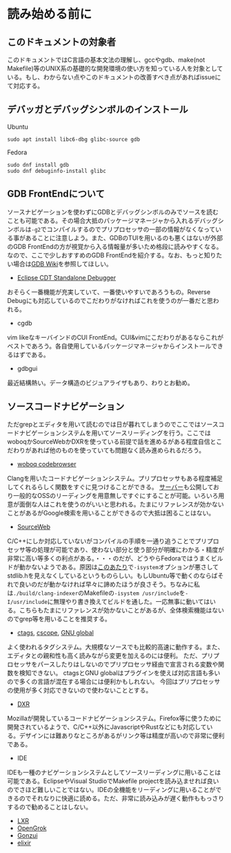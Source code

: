 # 読み始める前に

## このドキュメントの対象者

このドキュメントではC言語の基本文法の理解し、gccやgdb、make(not Makefile)等のUNIX系の基礎的な開発環境の使い方を知っている人を対象としている。もし、わからない点やこのドキュメントの改善すべき点があればissueにて対応する。

## デバッガとデバッグシンボルのインストール
Ubuntu
```
sudo apt install libc6-dbg glibc-source gdb
```
Fedora
```
sudo dnf install gdb
sudo dnf debuginfo-install glibc
```

## GDB FrontEndについて

ソースナビゲーションを使わずにGDBとデバッグシンボルのみでソースを読むことも可能である。その場合大抵のパッケージマネージャから入れるデバッグシンボルは```-g2```でコンパイルするのでプリプロセッサの一部の情報がなくなっている事があることに注意しよう。また、GDBのTUIを用いるのも悪くはないが外部のGDB FrontEndの方が視覚から入る情報量が多いため格段に読みやすくなる。なので、ここで少しおすすめのGDB FrontEndを紹介する。なお、もっと知りたい場合は[GDB Wiki](https://sourceware.org/gdb/wiki/GDB%20Front%20Ends)を参照してほしい。

* [Eclipse CDT Standalone Debugger](https://wiki.eclipse.org/CDT/StandaloneDebugger)

おそらく一番機能が充実していて、一番使いやすいであろうもの。Reverse Debugにも対応しているのでこだわりがなければこれを使うのが一番だと思われる。

* cgdb

vim likeなキーバインドのCUI FrontEnd。CUI&vimにこだわりがあるならこれがベストであろう。各自使用しているパッケージマネージャからインストールできるはずである。

* gdbgui

最近結構熱い。データ構造のビジュアライザもあり、わりとお勧め。

## ソースコードナビゲーション

ただgrepとエディタを用いて読むのでは日が暮れてしまうのでここではソースコードナビゲーションシステムを用いてソースリーディングを行う。ここではwoboqかSourceWebかDXRを使っている前提で話を進めるがある程度自信とこだわりがあれば他のものを使っていても問題なく読み進められるだろう。

* [woboq codebrowser](https://github.com/woboq/woboq_codebrowser/)

Clangを用いたコードナビゲーションシステム。プリプロセッサもある程度補足してくれるらしく関数をすぐに見つけることができる。
[サーバー](https://code.woboq.org/)も公開しており一般的なOSSのリーディングを用意無しですぐにすることが可能。いろいろ用意が面倒な人はこれを使うのがいいと思われる。たまにリファレンスが効かないことがあるがGoogle検索を用いることができるので大抵は困ることはない。

* [SourceWeb](https://github.com/rprichard/sourceweb)

C/C++にしか対応していないがコンパイルの手順を一通り追うことでプリプロセッサ等の処理が可能であり、使わない部分と使う部分が明確にわかる・精度が非常に高い等多くの利点がある。・・・のだが、どうやらFedoraではうまくビルドが動かないようである。原因は[このあたり](https://gcc.gnu.org/bugzilla/show_bug.cgi?id=70936)で```-isystem```オプションが悪さしてstdlib.hを見えなくしているというものらしい。もしUbuntu等で動くのならばそれで良いのだが動かなければ早々に諦めたほうが良さそう。ちなみに私は```./build/clang-indexer```のMakefileの```-isystem /usr/include```を```-I/usr/include```に無理やり書き換えてビルドを通した。一応無事に動いてはいる。こちらもたまにリファレンスが効かないことがあるが、全体検索機能はないのでgrep等を用いることを推奨する。

* [ctags](https://github.com/universal-ctags/ctags), [cscope](http://cscope.sourceforge.net/), [GNU global](https://www.gnu.org/software/global/)

よく使われるタグシステム。大規模なソースでも比較的高速に動作する。また、エディタとの親和性も高く読みながら変更を加えるのには便利。
ただ、プリプロセッサをパースしたりはしないのでプリプロセッサ経由で宣言される変数や関数を検知できない。
ctagsとGNU globalはプラグインを使えば対応言語も多いので多くの言語が混在する場合には便利かもしれない。
今回はプリプロセッサの使用が多く対応できないので使わないこととする。

* [DXR](https://github.com/mozilla/dxr)

Mozillaが開発しているコードナビゲーションシステム。Firefox等に使うために開発されているようで、C/C++以外にJavascriptやRustなどにも対応している。デザインには難ありなところがあるがリンク等は精度が高いので非常に便利である。

* IDE

IDEも一種のナビゲーションシステムとしてソースリーディングに用いることは可能である。EclipseやVisual StudioでMakefile projectを読み込ませれば良いのでさほど難しいことではない。IDEの全機能をリーディングに用いることができるのでそれなりに快適に読める。ただ、非常に読み込みが遅く動作ももっさりするので勧めることはしない。

* [LXR](http://sourceforge.net/projects/lxr)
* [OpenGrok](http://oracle.github.io/opengrok/)
* [Gonzui](http://gonzui.sourceforge.net/)
* [elixir](https://github.com/free-electrons/elixir)
